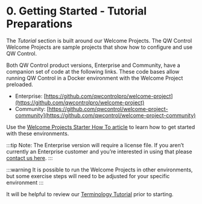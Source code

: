 # 0. Getting Started - Tutorial Preparations

The _Tutorial_ section is built around our Welcome Projects. The QW Control Welcome Projects are sample projects that show how to configure and use QW Control.

Both QW Control product versions, Enterprise and Community, have a companion set of code at the following links. These code bases allow running QW Control in a Docker environment with the Welcome Project preloaded.

- Enterprise: [https://github.com/qwcontrolpro/welcome-project](https://github.com/qwcontrolpro/welcome-project)
- Community: [https://github.com/qwcontrol/welcome-project-community](https://github.com/qwcontrol/welcome-project-community)

Use the [Welcome Projects Starter How To article](/learning/howto/welcome-project-starter.md) to learn how to get started with these environments.

:::tip
Note: The Enterprise version will require a license file. If you aren’t currently an Enterprise customer and you’re interested in using that please [contact us here](https://www.qwcontrol.com/see-demo).
:::

:::warning
It is possible to run the Welcome Projects in other environments, but some exercise steps will need to be adjusted for your specific environment
:::

It will be helpful to review our [Terminology Tutorial](/learning/tutorial/terminology.md) prior to starting.
